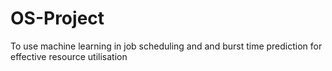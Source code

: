 # OS-Project

To use machine learning in job scheduling and and burst time prediction for effective resource utilisation
